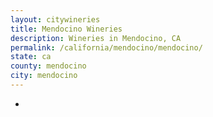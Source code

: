 ```yaml
---
layout: citywineries
title: Mendocino Wineries
description: Wineries in Mendocino, CA
permalink: /california/mendocino/mendocino/
state: ca
county: mendocino
city: mendocino
---
```

-
